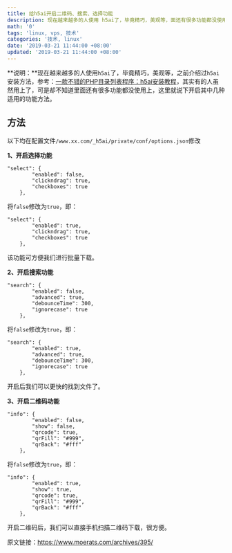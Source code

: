 ```yaml
---
title: 给h5ai开启二维码、搜索、选择功能
description: 现在越来越多的人使用 h5ai了，毕竟精巧，美观等，面还有很多功能都没使用上，这里就说下开启其中几种适用的功能方法。
math: '0'
tags: 'linux, vps, 技术'
categories: '技术, linux'
date: '2019-03-21 11:44:00 +08:00'
updated: '2019-03-21 11:44:00 +08:00'
---
```




**说明：**现在越来越多的人使用`h5ai`了，毕竟精巧，美观等，之前介绍过`h5ai`安装方法，参考：[一款不错的PHP目录列表程序：h5ai安装教程](https://www.moerats.com/archives/121/)，其实有的人虽然用上了，可是却不知道里面还有很多功能都没使用上，这里就说下开启其中几种适用的功能方法。



## 方法

以下均在配置文件`/www.xx.com/_h5ai/private/conf/options.json`修改

**1、开启选择功能**

```
"select": {
        "enabled": false,
        "clickndrag": true,
        "checkboxes": true
    },
```

将`false`修改为`true`，即：

```
"select": {
        "enabled": true,
        "clickndrag": true,
        "checkboxes": true
    },
```

该功能可方便我们进行批量下载。

**2、开启搜索功能**

```
"search": {
        "enabled": false,
        "advanced": true,
        "debounceTime": 300,
        "ignorecase": true
    },
```

将`false`修改为`true`，即：

```
"search": {
        "enabled": true,
        "advanced": true,
        "debounceTime": 300,
        "ignorecase": true
    },
```

开启后我们可以更快的找到文件了。

**3、开启二维码功能**

```
"info": {
        "enabled": false,
        "show": false,
        "qrcode": true,
        "qrFill": "#999",
        "qrBack": "#fff"
    },
```

将`false`修改为`true`，即：

```
"info": {
        "enabled": true,
        "show": true,
        "qrcode": true,
        "qrFill": "#999",
        "qrBack": "#fff"
    },
```

开启二维码后，我们可以直接手机扫描二维码下载，很方便。

原文链接：<https://www.moerats.com/archives/395/>
